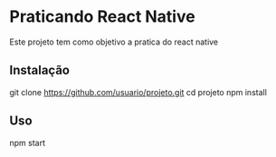 # Praticando React Native

Este projeto tem como objetivo a pratica do react native

## Instalação

git clone https://github.com/usuario/projeto.git
cd projeto
npm install


## Uso

npm start
